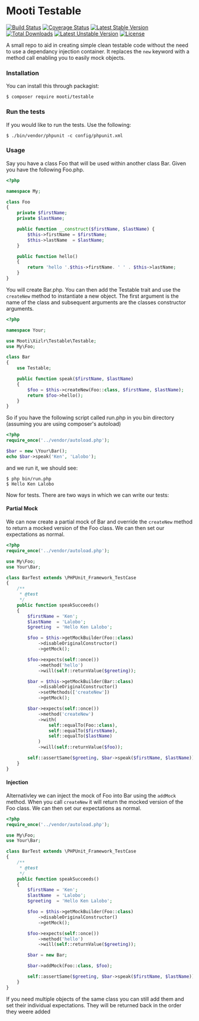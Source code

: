 # Mooti Testable

[![Build Status](https://travis-ci.org/mooti/testable.svg?branch=master)](https://travis-ci.org/mooti/testable)
[![Coverage Status](https://coveralls.io/repos/github/mooti/testable/badge.svg?branch=master)](https://coveralls.io/github/mooti/testable?branch=master)
[![Latest Stable Version](https://poser.pugx.org/mooti/testable/v/stable)](https://packagist.org/packages/mooti/testable)
[![Total Downloads](https://poser.pugx.org/mooti/testable/downloads)](https://packagist.org/packages/mooti/testable)
[![Latest Unstable Version](https://poser.pugx.org/mooti/testable/v/unstable)](https://packagist.org/packages/mooti/testable)
[![License](https://poser.pugx.org/mooti/testable/license)](https://packagist.org/packages/mooti/testable)

A small repo to aid in creating simple clean testable code without the need to use a dependancy injection container. It replaces the ```new``` keyword with a method call enabling you to easily mock objects.

### Installation

You can install this through packagist:

```
$ composer require mooti/testable
```

### Run the tests

If you would like to run the tests. Use the following:

```
$ ./bin/vendor/phpunit -c config/phpunit.xml
```

### Usage

Say you have a class Foo that will be used within another class Bar. Given you have the following Foo.php.

```php
<?php

namespace My;

class Foo
{
	private $firstName;
	private $lastName;

	public function __construct($firstName, $lastName) {
		$this->firstName = $firstName;
		$this->lastName  = $lastName;
	}

	public function hello()
	{
		return 'hello '.$this->firstName. ' ' . $this->lastName;
	}
}

```

You will create Bar.php. You can then add the Testable trait and use the ```createNew``` method to instantiate a new object. The first argument is the name of the class and subsequent arguments are the classes constructor arguments. 

```php
<?php

namespace Your;

use Mooti\Xizlr\Testable\Testable;
use My\Foo;

class Bar
{
	use Testable;

	public function speak($firstName, $lastName)
	{
		$foo = $this->createNew(Foo::class, $firstName, $lastName);
		return $foo->hello();
	}
}
```

So if you have the following script called run.php in you bin directory (assuming you are using composer's autoload)

```php
<?php
require_once('../vendor/autoload.php');

$bar = new \Your\Bar();
echo $bar->speak('Ken', 'Lalobo');

```

and we run it, we should see:

```
$ php bin/run.php
$ Hello Ken Lalobo
```

Now for tests. There are two ways in which we can write our tests:

#### Partial Mock

We can now create a partial mock of Bar and override the ```createNew``` method to return a mocked version of the Foo class. We can then set our expectations as normal.

```php
<?php
require_once('../vendor/autoload.php');

use My\Foo;
use Your\Bar;

class BarTest extends \PHPUnit_Framework_TestCase
{
	/**
     * @test
     */
    public function speakSucceeds()
    {
    	$firstName = 'Ken';
    	$lastName  = 'Lalobo';
    	$greeting  = 'Hello Ken Lalobo';

        $foo = $this->getMockBuilder(Foo::class)
            ->disableOriginalConstructor()
            ->getMock();

        $foo->expects(self::once())
            ->method('hello')
            ->will(self::returnValue($greeting));

        $bar = $this->getMockBuilder(Bar::class)
            ->disableOriginalConstructor()
            ->setMethods(['createNew'])
            ->getMock();

        $bar->expects(self::once())
            ->method('createNew')
            ->with(
                self::equalTo(Foo::class),
                self::equalTo($firstName),
                self::equalTo($lastName)
            )
            ->will(self::returnValue($foo));

        self::assertSame($greeting, $bar->speak($firstName, $lastName));
    }
}
```

#### Injection

Alternativley we can inject the mock of Foo into Bar using the ```addMock``` method. When you call ```createNew``` it will return the mocked version of the Foo class. We can then set our expectations as normal.

```php
<?php
require_once('../vendor/autoload.php');

use My\Foo;
use Your\Bar;

class BarTest extends \PHPUnit_Framework_TestCase
{
    /**
     * @test
     */
    public function speakSucceeds()
    {
        $firstName = 'Ken';
        $lastName  = 'Lalobo';
        $greeting  = 'Hello Ken Lalobo';

        $foo = $this->getMockBuilder(Foo::class)
            ->disableOriginalConstructor()
            ->getMock();

        $foo->expects(self::once())
            ->method('hello')
            ->will(self::returnValue($greeting));

        $bar = new Bar;

        $bar->addMock(Foo::class, $foo);

        self::assertSame($greeting, $bar->speak($firstName, $lastName));
    }
}
```

If you need multiple objects of the same class you can still add them and set their individual expectations. They will be returned back in the order they weere added
